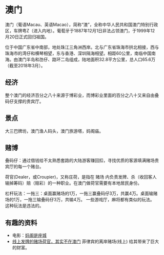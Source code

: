 # 澳门
澳门（葡语Macau、英语Macao），简称“澳”，全称中华人民共和国澳门特别行政区，车牌粤Z（进入内地）。葡萄牙于1887年12月1日非法占领澳门，于1999年12月20日正式回归祖国。

位于中国广东省中南部，地处珠江三角洲西岸。北与广东省珠海市拱北相接，西与珠海市的湾仔和横琴相望，东与香港、深圳隔海相望。相距60公里，南临中国南海。由澳门半岛和氹仔、路环二岛组成，陆地面积32.8平方公里，总人口65.6万（截至2018年3月）。 

## 经济
整个澳门的经济百分之八十来源于博彩业，而博彩业里面的百分之八十又来自由叠码仔支撑的贵宾厅。

## 景点
大三巴牌坊，澳门渔人码头，澳门旅游塔，妈阁庙。

## 赌博
叠码仔：通过借钱给不太熟悉套路的大陆游客赚回扣，寻找优质的客源填满赌场贵宾厅的每一个赌台。

荷官(Dealer，或Croupier)，又称庄荷，是指在 赌场 内负责发牌、杀（收回客人输掉筹码）赔（赔彩）的一种职业。在澳门做荷官需要有本地居民身份。

杠杆玩法：一拖三：桌面赢赌场的1万，一拖三赢叠码仔3万，共赢4万。桌面输赌场的1万，一拖三输叠码仔3万，共输4万。 一些游戏厅，麻将都有类似的玩法。 这种玩法是违法的。

## 有趣的资料
* 电影：[妈阁是座城](https://baike.baidu.com/item/%E5%A6%88%E9%98%81%E6%98%AF%E5%BA%A7%E5%9F%8E/16586981) 
* [线上发牌的赌场荷官，其实不在澳门](https://baike.baidu.com/tashuo/browse/content?id=6774351af77c50499b3356bd&lemmaId=10961314&fromLemmaModule=pcBottom) 菲律宾的离岸赌场(线上) 给其带来了巨大的财富。